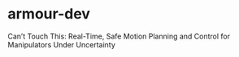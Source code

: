 # armour-dev
Can’t Touch This: Real-Time, Safe Motion Planning and Control for Manipulators Under Uncertainty
